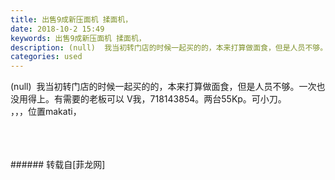 ```yaml
---
title: 出售9成新压面机 揉面机，
date: 2018-10-2 15:49
keywords: 出售9成新压面机 揉面机，
description: (null)  我当初转门店的时候一起买的的，本来打算做面食，但是人员不够。一次也没用得上。有需要的老板可以 V我，718143854。两台55Kp。可小刀。，，，位置makati，
categories: used
---
```

<td class="t_f" id="postmessage_1937325">

(null)  我当初转门店的时候一起买的的，本来打算做面食，但是人员不够。一次也没用得上。有需要的老板可以 V我，718143854。两台55Kp。可小刀。<br/>
，，，位置makati，<br/>
<img alt="" border="0" class="zoom" data-cf-modified-74e94d1a30c3bfd1df3cf479-="" file="http://www.flw.ph/data/appbyme/upload/image/201810/02/4IrFKak4SUQA.jpg" id="aimg_qqWA7" lazyloadthumb="1" onclick="" onmouseover="" src="http://www.flw.ph/data/appbyme/upload/image/201810/02/4IrFKak4SUQA.jpg"/><br/>
<br/>
<img alt="" border="0" class="zoom" data-cf-modified-74e94d1a30c3bfd1df3cf479-="" file="http://www.flw.ph/data/appbyme/upload/image/201810/02/9CLzJOOq4SKs.jpg" id="aimg_muD0b" lazyloadthumb="1" onclick="" onmouseover="" src="http://www.flw.ph/data/appbyme/upload/image/201810/02/9CLzJOOq4SKs.jpg"/><br/>
<br/>
<img alt="" border="0" class="zoom" data-cf-modified-74e94d1a30c3bfd1df3cf479-="" file="http://www.flw.ph/data/appbyme/upload/image/201810/02/MLEjCeSyN1YS.jpg" id="aimg_C66fv" lazyloadthumb="1" onclick="" onmouseover="" src="http://www.flw.ph/data/appbyme/upload/image/201810/02/MLEjCeSyN1YS.jpg"/><br/>
<br/>
</td>
###### 转载自[菲龙网]